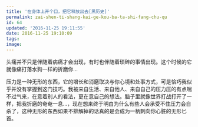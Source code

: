 ```yaml
---
title: '在身体上开个口，把它释放出去[黑历史]'
permalink: zai-shen-ti-shang-kai-ge-kou-ba-ta-shi-fang-chu-qu
id: 64
updated: '2016-11-25 19:11:55'
date: 2016-11-25 19:10:09
tags:
image:
---
```


   头痛并不只是伴随着病痛才会出现，有时也伴随着琐碎的事情出现。这个时候的它就像痛打落水狗一样的折磨你...

   压力是一种无形的东西，它的增长和消磨取决与你心境和处事方式，可是恰巧我似乎并没有掌握到这门技巧。我被来自生活、来自他人、来自自己的压力压的有点喘不过气来，在意着别人的看法，更在意自己的想法。脑子里就像世界打战打开了一样，把我折磨的奄奄一息...，现在想来终于明白为什么有些人会承受不住压力会自杀了，这种无形的东西如果不排解掉的话真的是会成为一柄刺向你心脏的无形匕首。